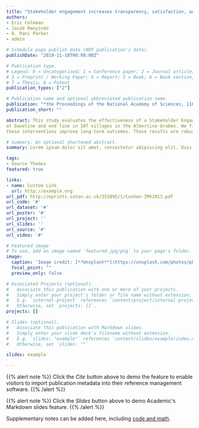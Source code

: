 ```yaml
---
title: "Stakeholder engagement increases transparency, satisfaction, and civic action"
authors:
- Eric Coleman
- Jacob Manyindo
- A. Rani Parker
- admin

# Schedule page publish date (NOT publication's date).
publishDate: "2019-11-18T00:00:00Z"

# Publication type.
# Legend: 0 = Uncategorized; 1 = Conference paper; 2 = Journal article;
# 3 = Preprint / Working Paper; 4 = Report; 5 = Book; 6 = Book section;
# 7 = Thesis; 8 = Patent
publication_types: ["2"]

# Publication name and optional abbreviated publication name.
publication: "*the Proceedings of the National Academy of Sciences, 116*(49)"
publication_short: ""

abstract: This study evaluates the effectiveness of a Stakeholder Engagement (SE) intervention in improving outcomes for communities affected by oil and gas extraction in Western Uganda. The study design is a randomized controlled trial where villages are randomly assigned to a treatment group (participating in SE) or a control group (not participating). Data are collected via household surveys
at baseline and end line in 107 villages in the Albertine Graben. We find that SE improves transparency, civic activity, and satisfaction with issues that most concern the people under study. While satisfaction has improved, it is too early to ascertain whether
these interventions improve long-term outcomes. These results are robust when controlling for spillover effects and other subregional fixed effects.

# Summary. An optional shortened abstract.
summary: Lorem ipsum dolor sit amet, consectetur adipiscing elit. Duis posuere tellus ac convallis placerat. Proin tincidunt magna sed # ex sollicitudin condimentum.

tags:
- Source Themes
featured: true

links:
- name: Custom Link
  url: http://example.org
url_pdf: http://eprints.soton.ac.uk/352095/1/Cushen-IMV2013.pdf
url_code: '#'
url_dataset: '#'
url_poster: '#'
url_project: ''
url_slides: ''
url_source: '#'
url_video: '#'

# Featured image
# To use, add an image named `featured.jpg/png` to your page's folder. 
image:
  caption: 'Image credit: [**Unsplash**](https://unsplash.com/photos/pLCdAaMFLTE)'
  focal_point: ""
  preview_only: false

# Associated Projects (optional).
#   Associate this publication with one or more of your projects.
#   Simply enter your project's folder or file name without extension.
#   E.g. `internal-project` references `content/project/internal-project/index.md`.
#   Otherwise, set `projects: []`.
projects: []

# Slides (optional).
#   Associate this publication with Markdown slides.
#   Simply enter your slide deck's filename without extension.
#   E.g. `slides: "example"` references `content/slides/example/index.md`.
#   Otherwise, set `slides: ""`

slides: example

---
```


{{% alert note %}}
Click the *Cite* button above to demo the feature to enable visitors to import publication metadata into their reference management software.
{{% /alert %}}

{{% alert note %}}
Click the *Slides* button above to demo Academic's Markdown slides feature.
{{% /alert %}}

Supplementary notes can be added here, including [code and math](https://sourcethemes.com/academic/docs/writing-markdown-latex/).

